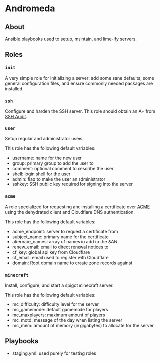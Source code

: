 # Andromeda

## About

Ansible playbooks used to setup, maintain, and lime-ify servers.

## Roles

### `init`

A very simple role for initializing a server: add some sane defaults, some
general configuration files, and ensure commonly needed packages are installed.

### `ssh`

Configure and harden the SSH server. This role should obtain an A+ from
[SSH Audit](https://www.sshaudit.com/).

### `user`

Setup regular and administrator users.

This role has the following default variables:

  * username: name for the new user
  * group: primary group to add the user to
  * comment: optional comment to describe the user
  * shell: login shell for the user
  * admin: flag to make the user an administrator
  * sshkey: SSH public key required for signing into the server

### `acme`

A role specialized for requesting and installing a certificate over
[ACME](https://tools.ietf.org/html/rfc8555) using the dehydrated client and
Cloudflare DNS authentication.

This role has the following default variables:

  * acme_endpoint: server to request a certificate from
  * subject_name: primary name for the certificate
  * alternate_names: array of names to add to the SAN
  * renew_email: email to direct renewal notices to
  * cf_key: global api key from Cloudflare
  * cf_email: email used to register with Cloudflare
  * domain: Root domain name to create zone records against

### `minecraft`

Install, configure, and start a spigot minecraft server.

This role has the following default variables:

  * mc_difficulty: difficulty level for the server
  * mc_gamemode: default gamemode for players
  * mc_maxplayers: maximum amount of players
  * mc_motd: message of the day when listing the server
  * mc_mem: amount of memory (in gigabytes) to allocate for the server

## Playbooks

  * staging.yml: used purely for testing roles
